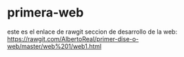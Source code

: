 # primera-web

este es el enlace de rawgit seccion de desarrollo de la web: https://rawgit.com/AlbertoReal/primer-dise-o-web/master/web%201/web1.html
